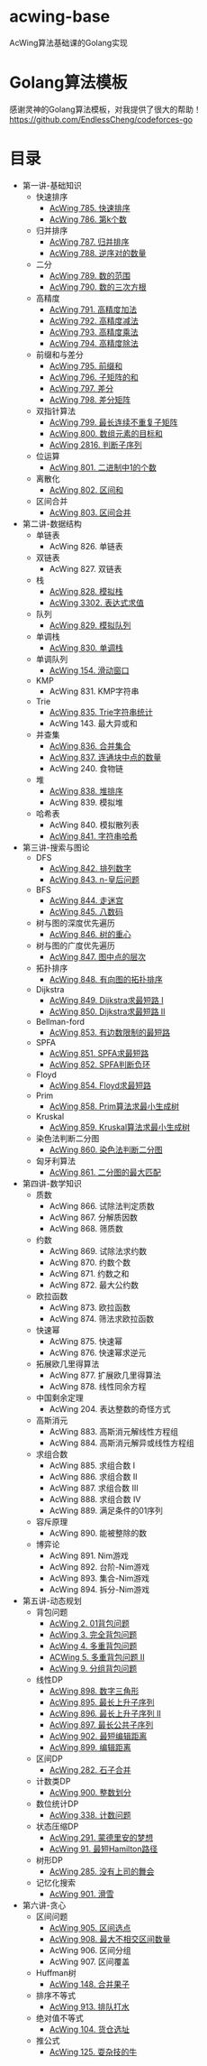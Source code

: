 # acwing-base
AcWing算法基础课的Golang实现

# Golang算法模板
感谢灵神的Golang算法模板，对我提供了很大的帮助！   
https://github.com/EndlessCheng/codeforces-go

# 目录
- 第一讲-基础知识
  - 快速排序
    - [AcWing 785. 快速排序](./chapter1/acwing785.go)
    - [AcWing 786. 第k个数](./chapter1/acwing786.go)
  - 归并排序
    - [AcWing 787. 归并排序](./chapter1/acwing787.go)
    - [AcWing 788. 逆序对的数量](./chapter1/acwing788.go)
  - 二分
    - [AcWing 789. 数的范围](./chapter1/acwing789.go)
    - [AcWing 790. 数的三次方根](./chapter1/acwing790.go)
  - 高精度
    - [AcWing 791. 高精度加法](./chapter1/acwing791.go)
    - [AcWing 792. 高精度减法](./chapter1/acwing792.go)
    - [AcWing 793. 高精度乘法](./chapter1/acwing793.go)
    - [AcWing 794. 高精度除法](./chapter1/acwing794.go)
  - 前缀和与差分
    - [AcWing 795. 前缀和](./chapter1/acwing795.go)
    - [AcWing 796. 子矩阵的和](./chapter1/acwing796.go)
    - [AcWing 797. 差分](./chapter1/acwing797.go)
    - [AcWing 798. 差分矩阵](./chapter1/acwing798.go)
  - 双指针算法
    - [AcWing 799. 最长连续不重复子矩阵](./chapter1/acwing799.go)
    - [AcWing 800. 数组元素的目标和](./chapter1/acwing800.go)
    - [AcWing 2816. 判断子序列](./chapter1/acwing2816.go)
  - 位运算
    - [AcWing 801. 二进制中1的个数](./chapter1/acwing801.go)
  - 离散化
    - [AcWing 802. 区间和](./chapter1/acwing802.go)
  - 区间合并
    - [AcWing 803. 区间合并](./chapter1/acwing803.go)
- 第二讲-数据结构
  - 单链表
    - AcWing 826. 单链表
  - 双链表
    - AcWing 827. 双链表
  - 栈
    - [AcWing 828. 模拟栈](./chapter2/acwing828.go)
    - [AcWing 3302. 表达式求值](./chapter2/acwing3302.go)
  - 队列
    - [AcWing 829. 模拟队列](./chapter2/acwing829.go)
  - 单调栈
    - [AcWing 830. 单调栈](./chapter2/acwing830.go)
  - 单调队列
    - [AcWing 154. 滑动窗口](./chapter2/acwing154.go)
  - KMP
    - AcWing 831. KMP字符串
  - Trie
    - [AcWing 835. Trie字符串统计](./chapter2/acwing835.go)
    - AcWing 143. 最大异或和
  - 并查集
    - [AcWing 836. 合并集合](./chapter2/acwing836.go)
    - [AcWing 837. 连通块中点的数量](./chapter2/acwing837.go)
    - AcWing 240. 食物链
  - 堆
    - [AcWing 838. 堆排序](./chapter2/acwing838.go)
    - AcWing 839. 模拟堆
  - 哈希表
    - AcWing 840. 模拟散列表
    - [AcWing 841. 字符串哈希](./chapter2/acwing841.go)
- 第三讲-搜索与图论
  - DFS
    - [AcWing 842. 排列数字](./chapter3/acwing842.go)
    - [AcWing 843. n-皇后问题](./chapter3/acwing843.go)
  - BFS
    - [AcWing 844. 走迷宫](./chapter3/acwing844.go)
    - [AcWing 845. 八数码](./chapter3/acwing845.go)
  - 树与图的深度优先遍历
    - [AcWing 846. 树的重心](./chapter3/acwing846.go)
  - 树与图的广度优先遍历
    - [AcWing 847. 图中点的层次](./chapter3/acwing847.go)
  - 拓扑排序
    - [AcWing 848. 有向图的拓扑排序](./chapter3/acwing848.go)
  - Dijkstra
    - [AcWing 849. Dijkstra求最短路 I](./chapter3/acwing849.go)
    - [AcWing 850. Dijkstra求最短路 II](./chapter3/acwing850.go)
  - Bellman-ford
    - [AcWing 853. 有边数限制的最短路](./chapter3/acwing853.go)
  - SPFA
    - [AcWing 851. SPFA求最短路](./chapter3/acwing851.go)
    - [AcWing 852. SPFA判断负环](./chapter3/acwing852.go)
  - Floyd
    - [AcWing 854. Floyd求最短路](./chapter3/acwing854.go)
  - Prim
    - [AcWing 858. Prim算法求最小生成树](./chapter3/acwing858.go)
  - Kruskal
    - [AcWing 859. Kruskal算法求最小生成树](./chapter3/acwing859.go)
  - 染色法判断二分图
    - [AcWing 860. 染色法判断二分图](./chapter3/acwing860.go)
  - 匈牙利算法
    - [AcWing 861. 二分图的最大匹配](./chapter3/acwing861.go)
- 第四讲-数学知识
  - 质数
    - AcWing 866. 试除法判定质数
    - AcWing 867. 分解质因数
    - AcWing 868. 筛质数
  - 约数
    - AcWing 869. 试除法求约数
    - AcWing 870. 约数个数
    - AcWing 871. 约数之和
    - AcWing 872. 最大公约数
  - 欧拉函数
    - AcWing 873. 欧拉函数
    - AcWing 874. 筛法求欧拉函数
  - 快速幂
    - AcWing 875. 快速幂
    - AcWing 876. 快速幂求逆元
  - 拓展欧几里得算法
    - AcWing 877. 扩展欧几里得算法
    - AcWing 878. 线性同余方程
  - 中国剩余定理
    - AcWing 204. 表达整数的奇怪方式
  - 高斯消元
    - AcWing 883. 高斯消元解线性方程组
    - AcWing 884. 高斯消元解异或线性方程组
  - 求组合数
    - AcWing 885. 求组合数 I
    - AcWing 886. 求组合数 II
    - AcWing 887. 求组合数 III
    - AcWing 888. 求组合数 IV
    - AcWing 889. 满足条件的01序列
  - 容斥原理
    - AcWing 890. 能被整除的数
  - 博弈论
    - AcWing 891. Nim游戏
    - AcWing 892. 台阶-Nim游戏
    - AcWing 893. 集合-Nim游戏
    - AcWing 894. 拆分-Nim游戏
- 第五讲-动态规划
  - 背包问题
    - [AcWing 2. 01背包问题](./chapter5/acwing2.go)
    - [AcWing 3. 完全背包问题](./chapter5/acwing3.go)
    - [AcWing 4. 多重背包问题](./chapter5/acwing4.go)
    - [ACWing 5. 多重背包问题 II](./chapter5/acwing5.go)
    - [AcWing 9. 分组背包问题](./chapter5/acwing9.go)
  - 线性DP
    - [AcWing 898. 数字三角形](./chapter5/acwing898.go)
    - [AcWing 895. 最长上升子序列](./chapter5/acwing895.go)
    - [AcWing 896. 最长上升子序列 II](./chapter5/acwing896.go)
    - [AcWing 897. 最长公共子序列](./chapter5/acwing897.go)
    - [AcWing 902. 最短编辑距离](./chapter5/acwing902.go)
    - [AcWing 899. 编辑距离](./chapter5/acwing899.go)
  - 区间DP
    - [AcWing 282. 石子合并](./chapter5/acwing282.go)
  - 计数类DP
    - [AcWing 900. 整数划分](./chapter5/acwing900.go)
  - 数位统计DP
    - [AcWing 338. 计数问题](./chapter5/acwing338.go)
  - 状态压缩DP
    - [AcWing 291. 蒙德里安的梦想](./chapter5/acwing291.go)
    - [AcWing 91. 最短Hamilton路径](./chapter5/acwing91.go)
  - 树形DP
    - [AcWing 285. 没有上司的舞会](./chapter5/acwing285.go)
  - 记忆化搜索
    - [AcWing 901. 滑雪](./chapter5/acwing901.go)
- 第六讲-贪心
  - 区间问题
    - [AcWing 905. 区间选点](./chapter6/acwing905.go)
    - [AcWing 908. 最大不相交区间数量](./chapter5/acwing908.go)
    - AcWing 906. 区间分组
    - AcWing 907. 区间覆盖
  - Huffman树
    - [AcWing 148. 合并果子](./chapter6/acwing148.go)
  - 排序不等式
    - [AcWing 913. 排队打水](./chapter6/acwing913.go)
  - 绝对值不等式
    - [AcWing 104. 货仓选址](./chapter6/./acwing104.go)
  - 推公式
    - [AcWing 125. 耍杂技的牛](./chapter6/acwing125.go)